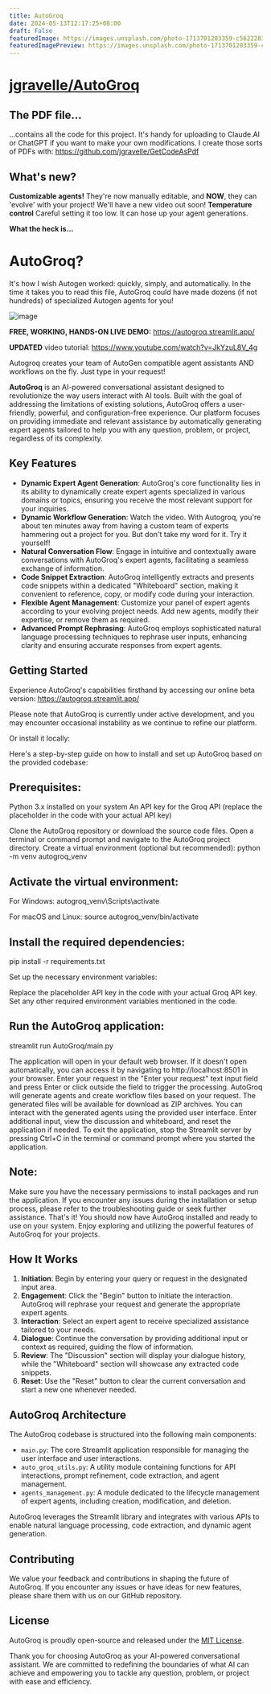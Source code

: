 ```yaml
---
title: AutoGroq
date: 2024-05-13T12:17:25+08:00
draft: False
featuredImage: https://images.unsplash.com/photo-1713701203359-c562228343b2?ixid=M3w0NjAwMjJ8MHwxfHJhbmRvbXx8fHx8fHx8fDE3MTU1NzM4MjJ8&ixlib=rb-4.0.3
featuredImagePreview: https://images.unsplash.com/photo-1713701203359-c562228343b2?ixid=M3w0NjAwMjJ8MHwxfHJhbmRvbXx8fHx8fHx8fDE3MTU1NzM4MjJ8&ixlib=rb-4.0.3
---
```


# [jgravelle/AutoGroq](https://github.com/jgravelle/AutoGroq)

## The PDF file...
...contains all the code for this project.  It's handy for uploading to Claude.AI or ChatGPT if you want to make your own modifications.
I create those sorts of PDFs with:  https://github.com/jgravelle/GetCodeAsPdf  

## What's new?
**Customizable agents!**  They're now manually editable, and **NOW**, they can 'evolve' with your project!  We'll have a new video out soon!
**Temperature control**  Careful setting it too low.  It can hose up your agent generations.

**What the heck is...**
# AutoGroq?
It's how I wish Autogen worked:  quickly, simply, and automatically.  In the time it takes you to read this file, AutoGroq could have made dozens (if not hundreds) of specialized Autogen agents for you!

![image](https://github.com/jgravelle/AutoGroq/assets/3400540/0462400b-5584-4ffa-afc4-cd96eed8da77)

**FREE, WORKING, HANDS-ON LIVE DEMO:**  https://autogroq.streamlit.app/

**UPDATED** video tutorial:  https://www.youtube.com/watch?v=JkYzuL8V_4g

Autogroq creates your team of AutoGen compatible agent assistants AND workflows on the fly.  Just type in your request! 

**AutoGroq** is an AI-powered conversational assistant designed to revolutionize the way users interact with AI tools. Built with the goal of addressing the limitations of existing solutions, AutoGroq offers a user-friendly, powerful, and configuration-free experience. Our platform focuses on providing immediate and relevant assistance by automatically generating expert agents tailored to help you with any question, problem, or project, regardless of its complexity.

## Key Features

- **Dynamic Expert Agent Generation**: AutoGroq's core functionality lies in its ability to dynamically create expert agents specialized in various domains or topics, ensuring you receive the most relevant support for your inquiries.
- **Dynamic Workflow Generation**: Watch the video.  With Autogroq, you're about ten minutes away from having a custom team of experts hammering out a project for you.  But don't take my word for it.  Try it yourself!
- **Natural Conversation Flow**: Engage in intuitive and contextually aware conversations with AutoGroq's expert agents, facilitating a seamless exchange of information.
- **Code Snippet Extraction**: AutoGroq intelligently extracts and presents code snippets within a dedicated "Whiteboard" section, making it convenient to reference, copy, or modify code during your interaction.
- **Flexible Agent Management**: Customize your panel of expert agents according to your evolving project needs. Add new agents, modify their expertise, or remove them as required.
- **Advanced Prompt Rephrasing**: AutoGroq employs sophisticated natural language processing techniques to rephrase user inputs, enhancing clarity and ensuring accurate responses from expert agents.

## Getting Started

Experience AutoGroq's capabilities firsthand by accessing our online beta version: https://autogroq.streamlit.app/

Please note that AutoGroq is currently under active development, and you may encounter occasional instability as we continue to refine our platform.

Or install it locally:

Here's a step-by-step guide on how to install and set up AutoGroq based on the provided codebase:

## Prerequisites:

Python 3.x installed on your system
An API key for the Groq API (replace the placeholder in the code with your actual API key)


Clone the AutoGroq repository or download the source code files.
Open a terminal or command prompt and navigate to the AutoGroq project directory.
Create a virtual environment (optional but recommended):
python -m venv autogroq_venv

## Activate the virtual environment:

For Windows:
autogroq_venv\Scripts\activate

For macOS and Linux:
source autogroq_venv/bin/activate



## Install the required dependencies:
pip install -r requirements.txt

Set up the necessary environment variables:

Replace the placeholder API key in the code with your actual Groq API key.
Set any other required environment variables mentioned in the code.


## Run the AutoGroq application:
streamlit run AutoGroq/main.py

The application will open in your default web browser. If it doesn't open automatically, you can access it by navigating to http://localhost:8501 in your browser.
Enter your request in the "Enter your request" text input field and press Enter or click outside the field to trigger the processing.
AutoGroq will generate agents and create workflow files based on your request. The generated files will be available for download as ZIP archives.
You can interact with the generated agents using the provided user interface. Enter additional input, view the discussion and whiteboard, and reset the application if needed.
To exit the application, stop the Streamlit server by pressing Ctrl+C in the terminal or command prompt where you started the application.

## Note: 
Make sure you have the necessary permissions to install packages and run the application. If you encounter any issues during the installation or setup process, please refer to the troubleshooting guide or seek further assistance.
That's it! You should now have AutoGroq installed and ready to use on your system. Enjoy exploring and utilizing the powerful features of AutoGroq for your projects.

## How It Works

1. **Initiation**: Begin by entering your query or request in the designated input area.
2. **Engagement**: Click the "Begin" button to initiate the interaction. AutoGroq will rephrase your request and generate the appropriate expert agents.
3. **Interaction**: Select an expert agent to receive specialized assistance tailored to your needs.
4. **Dialogue**: Continue the conversation by providing additional input or context as required, guiding the flow of information.
5. **Review**: The "Discussion" section will display your dialogue history, while the "Whiteboard" section will showcase any extracted code snippets.
6. **Reset**: Use the "Reset" button to clear the current conversation and start a new one whenever needed.

## AutoGroq Architecture

The AutoGroq codebase is structured into the following main components:

- `main.py`: The core Streamlit application responsible for managing the user interface and user interactions.
- `auto_groq_utils.py`: A utility module containing functions for API interactions, prompt refinement, code extraction, and agent management.
- `agents_management.py`: A module dedicated to the lifecycle management of expert agents, including creation, modification, and deletion.

AutoGroq leverages the Streamlit library and integrates with various APIs to enable natural language processing, code extraction, and dynamic agent generation.

## Contributing

We value your feedback and contributions in shaping the future of AutoGroq. If you encounter any issues or have ideas for new features, please share them with us on our GitHub repository.

## License

AutoGroq is proudly open-source and released under the [MIT License](https://opensource.org/licenses/MIT).

Thank you for choosing AutoGroq as your AI-powered conversational assistant. We are committed to redefining the boundaries of what AI can achieve and empowering you to tackle any question, problem, or project with ease and efficiency.
